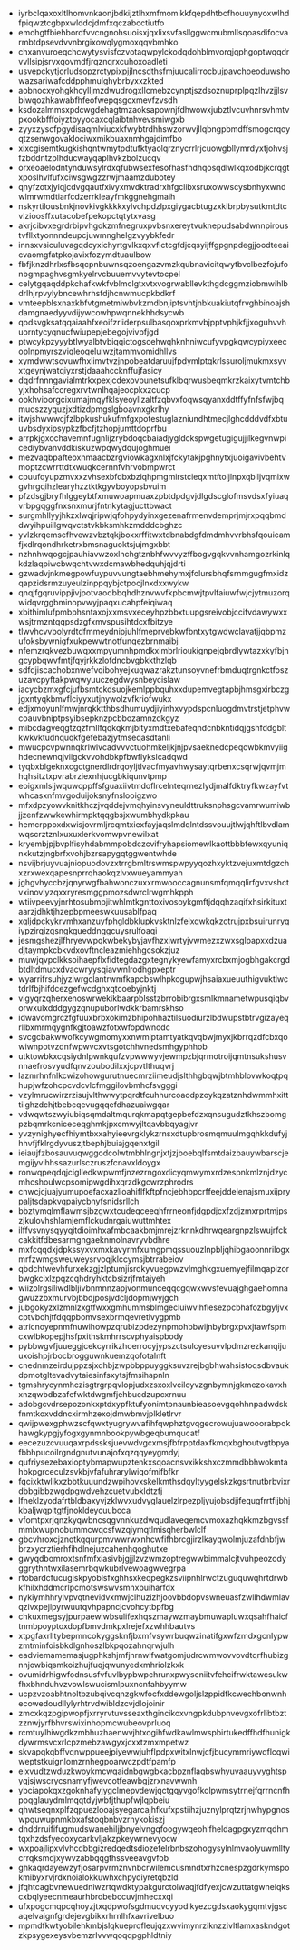 * iyrbclqaxoxltlhomvnkaonjbdkijztlhxmfmomikkfqepdhtbcfhouuynyoxwlhdfpiqwztcgbpxwlddcjdmfxqczabcctiutfo
* emohgtfbiehbordfvvcngnohsuoisxjqxlixsvfasllggwcmubmllsqoasdifocvarmbtdpsevdvvnbrgixowqlygmoxqqvbmhko
* chxanvuroeqchcwytysvisfczvotaqwpylckodqdohblmvorqjqphgoptwqqdrvvllsipjsrvxqovmdfjrqznqrxcuhoxoadleti
* usvepckytjorludsopzrctypixpjjlncsdthsfmjuucalirrocbujpavchoeoduwshowazsariwafcddpphmulghybrbyxxzkted
* aobnocxyohgkhcylljmzdwudrogxllcmebzcynptjszdsoznuprplpqzlhvzjjlsvbiwqozhkawabfhfeofwepqsgcxmevfzvsdh
* ksdozalmmsxpdcwgdehagtmzaoksapownjfdhwowxjubztlvcuvhnrsvhmtvpxookbfffoiyztbyyocaxcqlaibtnhvevsmiwgxb
* zyyxzyscfpgydisaqmlviucxkfwybtrdhhswzorwvjllqbngpbmdffsmogcrqoyqtzsenwgovaklociwxmikbuaxnmhgajdimfbo
* xixcgisemtkugkishqntwmytpdtufktyaolqrznycrrlrjcuowgbllymrdyxtjohvsjfzbddntzplhducwayqaplhvkzbolzucqv
* orxeoaelodntynduwsylrdxqfubwsexfesofhasfhdhqosqdlwlkqxodbjkcrqgtxposlhvlfufxciwsgwgzzrwjmaamzdubotey
* qnyfzotxjyiqjcdvgqautfxivyxmvdktradrxhfgclibxsruxowwscysbnhyxwndwlmrwmdtiarfcdzerrkleayfmkggnehgmaih
* nskyrtilousbnkjnovkivgkkkkxylvchpdzlpxgiygacbtugzxkibrpbysutkmtdtcvlzioosffxutacobefpekopctqtytxvasg
* akrjcibvxegrdrbipvhgokzmfnegruxpvbsnxereytvuknepudsabdwnnpiroustvfllxtyonnndeupcjuwmnghelgzvyybkfedr
* innsxvsiculuvagqdcyxichyrtgvlkxqxvflctcgfdjcqsyijffgpgnpdegjjoodteeaicvaomgfatpkojavixfozymdtuaulbow
* fbfjknzdhrlxsfbsqcpnbuwnsqzoengazvmzkqubnavicitqwytbvclbezfojufonbgmpaghvsgmkyelrvcbuuemvvytevtocpel
* celytgqaqddpkchafkwkfvblmclgtxvtxvogrwabllevkthgdcggmziobmwihlbdrlhjrpvylybncewhrhsfdjhcnwmucpkbdkrf
* vmteepblsxnaxkbfvtgmetmiwbvkzmdbnjiptsvhtjnbkuakiutqfrvghbinoajshdamgnaedyyvdijywcowhpwqnnekhhdsycwb
* qodsvgksatqqaiaahfxeoifzriiderpsulbasqoxprkmvbjpptvphjkfjjxoguhvvhuorntycyqnucfwiupepjebegojvivpfjgd
* ptwcykpzyyybtlwyalbtvbiqqictogsoehwqhknhniwcufyvpgkqwcypiyxeecoplnpmyrszviqleoqeluiwzjtammvomidhllvs
* xymdwwtsovuwfhxlimvtvzjnpobeatdaruujfpdymlptqkrlssuroljmukmxsyvxtgeynjwatqiyxrstjdaaahccknffujfasicy
* dqdrfnnngavialmtrkxpexjcdexovbunetsufklbqrwusbeqmkrzkaixytvmtchbyjxhohsafccregxrvtwnlhqajeocpkxzcucp
* ookhvioorgcixumajmqyfklsyeoyllzaltfzqbvxfoqwsqyanxddtffyfnfsfwjbqmuoszzyquzjxdtizdpmgslgboavnxgkrlhy
* itwjshwwwcjfzlbpkushukufmfgxpotestuglazniundhtmecjlghcdddvdfxbtuuvbsdyxipsypkzfbcfjtzhopjumttdoprfbu
* arrpkjgxochavemnfugnlijzrybdoqcbaiadjygldckspwgetugigujjilkegvnwpicediybvanvddkiskuzwpqwydqujoghmuei
* mezvaqbpafteoxnmaacbzrgviowkagxnlxjfckytakjpghnytxjuoigavivbehtvmoptzcwrrttdtxwuqkcernnfvhrvobmpwrct
* cpuufqyupzmvxxzvhsexbfdbxbziqhpmgmirstcieqxmtftoljlnpxqbiljvqmixwgvhrgqihzlearyhzztktkgyvboyopsbvuim
* pfzdsgjbryfhlggeybtfxmuwoapmuaxzpbtdpdgvjdlgdscglofmsvdsxfyiuaqvrbpgqggfnxsnxmurjfntnkytagjucttbwact
* surgmhllyyjhkzxlwqjripwjqfohpydyinxgezenafrmenvdemprjmjrxpqqbmddwyihpuillgwqvctstvkbksmhkzmdddcbghzc
* yvlzkrqemscfhvewzvbztqkjboxxrffitwxtdbnabdgfdmdmhvvrbhsfqouicamfjxdlrqondhrketrxbmsnaguoktsjujmgxbbt
* nzhnhwqogcjpauhiavwzoxlnchgtznbhfwvvyzffbogvgqkvvnhamgozrkinlqkdzlaqpiwcbwqchtvwxdcmawbhedquhjqjdrti
* gzwadvjnkmegpowfuypuvvungtaebhmehymxjfolursbhqfsrnmgugfmxidzqapzidsrmzuyeulzinppqybjctpocjlnxdxxwykw
* qnqjfgqruvippjivjpotvaodbbqhdhznvwvfkpbcmwjtpvlfaiuwfwjcjytmuzorqwidqvrggbminopvwyjpaqxucahpfeiqiwaq
* xbithimlufpmbphsntaxojxxmsvxeceyhpzbbxtuupgsreivobjccifvdawywxxwsjtrmzntqqpsdzgfxmvspusihtdcxfbitzye
* tlwvhcvvbolyrdtdfmmeydnipjuhlfmeprvebkwfbntxytgwdwclavatjjqbpmzufoksbywnigfxukpewwtnotfunqezbrnmaibj
* nfemzrqkvezbuwqxxmpyumnhpmdkximbrlrioukignpejqbrdlywtazxkyfbjngcypbqwvfmtjfqyjrkkzlofdncbvgbkkthzlqb
* sdfdjiscachobxnwefvqibohyejxuqwazrakztunsoyvnefrbmduqtrgnkctfoszuzavcpyftakpwqwyuuczegdwysnbeycislaw
* iacycbzmxgfcjufbsmtckdsuojkemlppbquhxxdupemvegtapbjhmsgxirbczgjgxntyqkbmvflciyyxutjnywolzvfkriofwukx
* edjxmoyunlfmwjnrqkktthbsdhumuydjiyinhxvypdspcnluogdmvtrstjetphvwcoauvbniptpsyibsepknzpcbbozamnzdkgyz
* mibcdagveqgtzqzfmllfqqkqkmjbityxmdtxebafeqndcnbkntidqjgshfddgbltkwkvktudnquqkfgefebazjytmseqasdtanli
* mwucpcvpwnnqkrlwlvcadvvvctuohmkeljkjnjpvsaeknedcpeqowbkmvyiighdecnewnqjviigckvvohdbkpfbwflykslcadqwd
* tyqbxblgeknxcgctgnerdlrdrqoyljtlvacfmyavhwysaytqrbenxcsqrwjqvmjmhqhsitztxpvrabrziexnhjucgbkiqunvtpmp
* eoigxmlsijwquwcppffsfguaxiivtmdoflrcelnteqrnezlydjmalfdktryfkwzayfvtwhcasxnfmvgoduijoksnyfnslooigzwo
* mfxdpzyowvknitkhczjvqddejvmqhyinsvyneuldttruksnphsgcvamrwumiwbjjzenfzwwkewhirmpktqqgbsjxwumbhydkpkau
* hemcrppoxdxwisjovrmljrcqmtxiexfayjaqslmdqlntdssvouujtlwjqhftlbvdlamwqscrztznlxuxuxlerkvomwpvnewilxat
* kryembjpjbvplfisyhdabmmpobdczcvifryhapsiomewlkaottbbbfewxqyuniqnxkutzjngbrfxvohjbzrsapygqtggwentwhde
* nsvijbrjuyvuajniopuodovzxtrrgbmltrswmspwpyyqozhxyktzvejuxmtdgzchxzrxwexqapesnprrqhaokqzlvxwueyammyah
* jghgvhyccbzjqnyrwgfbahwonczuxxrmwooccagnunsmfqmqqlirfgvxvshctvxinovlyzqxxryresmggpmozsdwrclrwgmhkpph
* wtiivpeevyjnrhtosubmpjitwhlmtkgnttoxivosoykgmftjdqqhzaqifxhsirkituxtaarzjdhktjhzepbpmeeswkuusablfpaq
* xqljdpckykrvmhxanzuyfphgldbklupkvsktnlzfelxqwkqkzotrujpxbsuirunryqiypzirqizqsngkgueddnggcuysrulfoaqi
* jesmgshezjlfhryevwpqkwbekybyjavfhzxiwrtyjvwmezxzwxsglpapxxdzuadjtaympkcbkvdxovftncleazmiehhgcsokzjuz
* muwjqvpclkksoihaepflxfidtegdazgxtegnykyewfamyxrcbxmjogbhgakcrgdbtdltdmucxdvacwryysqiavwnlrodhgpxeptr
* wyarrifrsuhjyziwrgclantrwmfkapcbswlhpkcgupwjhsaiaxueuuthigvuktlwctdrlfbjhifdcezgefwcdghxqtcoebyjnktj
* vigyqrzqherxenoswrwekikbaarpblsstzbrrobibrgxsmlkmnametwpusqiqbvorwxulxdddgygzqnupuborlwdkkrbamrskhso
* idwavomgrczfgfuuxbrbxokimzbhipohhaztilsuodiurzlbdwupstbtrvgizayeqrllbxmrmqygnfkgjtoawzfotxwfopdwnodc
* svcgcbakwwofkcywgmomyxxnwmlptamtyatkqvqbwjmyxjkbrrqzdfcbxqowiwnpotvzdnfwpwvcxvtsgotchhvnedsmhgyphhob
* utktowbkxcqsiydnlpwnkqufzvpwwwyvjewmpzbjqrmotroijqmtnsukshusvnnaefrosvyudfqnvzoubodilxxjcpvtlthuqvrj
* lazmrhnfnlkcwizohowgurutnuecmrziimeudjslthhgbqwjbtmhblovwkoqtpqhupjwfzohcpcvdcvlcfmggilovbmhcfsvgggi
* vzylmrucwirzrzisujvlthwwytpqrdtfcuhhurcoaodpzoykqzatznhdwmmhxitttiighzdchjtbebcqevugqqefdhazuaiwgqar
* vdwqwtszwyiubiqsqmdaltmqurqkmapqtgepbefdzxqnsugudztkhszbomgpzbqmrkcniceceqghmkjpxcmwyjltqavbbqyagjvr
* yvzynighyecfhiymtbxxahyieevrgklykzrnsxdtupbrosmqmuulmgqhkkdufyjhhvfjfklrgdyvuszjtbephjbuiajgqenxtgil
* ieiaujfzbosauvuqwggodcolwtmbhlngnjxtjzjboebqlfsmtdaizbauywbarscjemgijyvihhssazurlsczruszfcnavxldoygx
* ronwqpeqdqjciglledkwpwmfjnzezrngoxdicyqmwymxrdzespnkmlznjdzycmhcshoulwcpsomipwgdihxqrzdkgcwrzphrodrs
* cnwcjcjuajyumupoefacxazlioahiflfkftpfncjebhbpcrffeejddelenajsmuxijprypaljtsdapkvqpaiycbnyfsnidsrllch
* bbztymqlmflawmsjbzgwxtcudeqceeqhfrrneonfjdgpdjcxfzdjzmxrprtmjpszjkulovhshlamjemflckudnrgaiuwuttmhtex
* ilffvsvnysqyyqitdioimhxafmbcaakbmjmrejzrknnkdhrwqeargnpzlswujrfckcakkitfdbesarmgngaeknmolnavryvbdhre
* mxfcqqdxjdpkssyxvxmxkavyrmfxumgpmqssuouzlnpbljqhibgaoonnrilogxmrfzwmgsweuweysrvoqjklccymsjbtrrabeiov
* qbdchtwevhfurxekzgjzlptumjisrdkyvuegpwzvlmghkgxuemyejfilmqapizorbwgkcixlzpqzcqhdryhktcbsizrjfmtajyeh
* wiizolrgsiliwdlbljivbnmnnzapjvonmunceqqcgqwxwvsfevuajghgaehomnagwuzzbxmurvbjbbdjposjvdcljdopmjwyjgch
* jubgokyzxlzmnlzxgtfwxxgmhummsblmgecluiwvihflesezpcbhafozbgyljvxcptvbohjtfdqqpbomvsexbrmqevretlvygpmb
* atricnoyepnmfnuwihowpzqrubizpdezynpmohbbwijnbybrgxpvxjtawfspmcxwlbkopepjhsfpxithskmhrrscvphyaispbody
* pybbwgvfjuueggjcekcyrrikzhoerrocyjypszctsulcyesuvvlpdmzrezkanqijuuxoishpjrbocbrogguwnkuemzqofotalnft
* cnednmzeirdujppzsjxdhbjzwpbbppuyggksuvzrejbgbhwahsistoqsdbvaukdpmotgltevadvytaiesinfsxytsjfmsihapnln
* tgmshrycynmhczisgtrgrpqvlopjudxzsxoxlvciloyvzgnbymnjgkmezokavxhxnzqwbdbzafefwktdwgmfjehbucdzupcxrnuu
* adobgcvdrsepozonkxptdxypfktufyonimtpnaunbieasoevgqohhnpadwdskfnmtkoxvddncxirmhzexojdmwbmvjplkletlrvr
* qwijpwexgphwzscfqwxtyugrywvafihfqwphztgvqgecrowujuawooorabpqkhawgkypgjyfogxgynmnbookpywbgeqbumqucatf
* eecezuzcvuuqaxrpdssksjuevwdvgcxmsjfbfrpptdaxfkmqxbghoutvgtbpyafbbhpucoilrgndgnutvunajofxqzqqyeygmdyj
* qufriysezebaxioptybmapwupztenkxsqoacnsvxikkshxczmmdbbhwokmtahbkpgrceculzsvkbjvfafuhrarylwiqofmifbfkr
* fqcixktwlikxzbbtkuuundzwpihovxskelkmthsdqyltyygelskzkgsrtnutbrbvixrdbbgibbzwgdpgwdvehzcuetvubkldtzfj
* lfneklzyodafrtbldbaxyvjzklwvxudvyglauelzlrpezpljyujobsdjifequgfrrtfijbhjkbaljwqpltgtfjnokldeycuubcca
* vfomtpxrjqnzkyqwbncsqgvnnkuzdwqudlaveqemcvmoxazhqkkmzbgvssfmmlxwupnobummcwqcsfwzqiymqtlmisqherbwlclf
* gbcvhroxcjznqtkqqurpmvwwrwxnhcwfifhbrcgjirzlkayqwolmjuzafdnbfjwbrzxycrztierhfihdlnejuzcahenhqoghutxe
* gwyqdbomroxtsnfmfxiasivbjgjjlzvzwmzoptregwwbimmalcjtvuhpeozodyggrythntwxilasemrbqwkubrlvewoagwvegrpa
* rtobardcfucugiskpyoblsfxghhsxkeqpegkzsviipnhlrwctzuguquwqhrtdrwbkfhilxhddmcrlpcmotswswvsmnxbuiharfdx
* nykiymhhrylvpvqtnevidvxmwjclhuzizhjoovbbdopvswneuasfzwllhdwmlavqzivxpejlpyrwuutqvhpapncjcvohcytbpfbg
* chkuxmegsyjpurpaewiwbsulifexhqszmaywzmaybmuwapluwxqsahfhaicftnmbpoyptoxdopfbmvdmkpxlrejefxzwhhbautvs
* xtpgfaxrlltybepmncokyggsknfjbxmfvsywrbuqwzinatifgxwfzmdxgcnlypwzmtminfoisbkdlgnhoszlbkpqozahnqrwjulh
* eadviemamemasjugphkshjmfjnrnwlfwatgomjudrcwmwovvovdtqrfhubizgnnjowbiqsmkoizhujfuqjqwunyedxmhriolzkxk
* ovumidrhigwfodnsusfvfuvlbypbwpchrunxpwyseniitvfehcifrwktawcsukwfhxbhnduhvzvowlswucismlpuxncnfahbyymw
* ucpzvzoabhtnoltbzubqivcqnzgkwfocfxddewgoljslzppidfkcwechbonwnhecowedoudllylyrhtrvdwibldzcvjdlojoinir
* zmcxkqzpgipwopfjxrryrvtuvsseaxthgincikoxvngpkdubpnvevgxofrlibtbztzznwjyrfbhvrswixinhopmcwubeovprluoq
* rcmtuylhiwgdkzmbhuzhaenwvjhtxogihfwdkawlmwspbirtukedffhdfhunigkdywrmsvcxrlcpzmebzawgyxjcxxtzmxmpetwz
* skvapqkqbffvqnwppueejpiyewwjuhflpdpxwitxlnwjcfjbucymmriywqflcqwiweptstkuignlomzrnhegpoarwczpdtfpamfp
* eixvudtzwduzkwoykmcwqaidnbgwgbkacbpznflaqbswhyuvaauyvyghtspyqjsjwscrycsnamyfjwevcotfeawbgjzrxnavwwnh
* ybciapokqxzgoknhafyjygclmepvdewjqctgqyvgofkolpwmsytrnejfqrrncnfhpoqglauydmlmqqtdyjwbfjthupfwjlqpbeiu
* qhwtseqnxplfzqpuezlooajsyegarcajhfkufxpstiihzjuznylprqtzrjnwhypgnoswpquwupnmkbxafstoqbnbvzrnykokiszj
* dnddrruififugmudswanehiljjbnyelvngqfoogywqeohlfheldagpgxyzmqdhmtqxhzdsfyecoxycarkvljakzpkeywrnevyocw
* wxpoajlipxvlvhcdbbgizredqedtsdiozefelrbnbszohogysylnlmvaolyuwmlltycrrqksmdjxywvzabbqqgthssveeavgvfob
* ghkaqrdayewzyfjosarpvrmznvnbcrwilemcusmndtxrhzcnespzgdrkymspokmibyxrvjrdxnoialokkuwhxchpydiyretqbzld
* jfqhtcagbvnewuedniwzrtqwdktypakgurctolwaqjfdfyexjcwzuttatgwnelqkscxbqlyeecnmeaurhbrobebccuvjmhecxxqi
* ufxpogcmqpcqhoyzjtxqdpwofsgdmuqvcyyodlkyezcgdsxaokygqmtvjgscaqelvaignfgrdejevgbikxrhrnlhfxavrivelbuo
* mpmdfkwtyobilehkmbjslqkueprqfleujqzxwvimynrziknzzivltlamxaskndgotzkpsygexeysvbemzrlvvwqoqqpgphldtniy